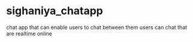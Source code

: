 # sighaniya_chatapp
chat app that can enable users to chat between them
users can chat that are realtime online
